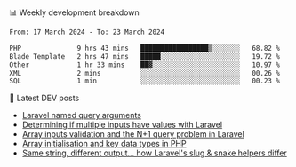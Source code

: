📊 Weekly development breakdown
<!--START_SECTION:waka-->

```txt
From: 17 March 2024 - To: 23 March 2024

PHP              9 hrs 43 mins   █████████████████▒░░░░░░░   68.82 %
Blade Template   2 hrs 47 mins   █████░░░░░░░░░░░░░░░░░░░░   19.72 %
Other            1 hr 33 mins    ██▓░░░░░░░░░░░░░░░░░░░░░░   10.97 %
XML              2 mins          ░░░░░░░░░░░░░░░░░░░░░░░░░   00.26 %
SQL              1 min           ░░░░░░░░░░░░░░░░░░░░░░░░░   00.23 %
```

<!--END_SECTION:waka-->

📕 Latest DEV posts
<!-- BLOG-POST-LIST:START -->
- [Laravel named query arguments](https://dev.to/michaelvickersuk/laravel-named-query-arguments-28kd)
- [Determining if multiple inputs have values with Laravel](https://dev.to/michaelvickersuk/determining-if-multiple-inputs-have-values-with-laravel-km6)
- [Array inputs validation and the N+1 query problem in Laravel](https://dev.to/michaelvickersuk/array-inputs-validation-and-the-n1-query-problem-in-laravel-2agb)
- [Array initialisation and key data types in PHP](https://dev.to/michaelvickersuk/array-initialisation-and-key-data-types-in-php-1e5b)
- [Same string, different output... how Laravel&#39;s slug &amp; snake helpers differ](https://dev.to/michaelvickersuk/same-string-different-output-how-laravels-slug-snake-helpers-differ-1ccj)
<!-- BLOG-POST-LIST:END -->
